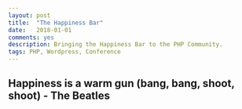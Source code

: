 ```yaml
---
layout: post
title:  "The Happiness Bar"
date:   2018-01-01
comments: yes
description: Bringing the Happiness Bar to the PHP Community.
tags: PHP, Wordpress, Conference
---
```


## Happiness is a warm gun (bang, bang, shoot, shoot) - The Beatles
